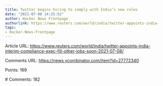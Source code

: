 ```yaml
---
title: Twitter begins hiring to comply with India’s new rules
date: "2021-07-08 14:25:52"
author: Hacker News Frontpage
authorlink: https://www.reuters.com/world/india/twitter-appoints-india-interim-compliance-exec-fill-other-jobs-soon-2021-07-08/
tags:
- Hacker-News-Frontpage
---
```


<p>Article URL: <a href="https://www.reuters.com/world/india/twitter-appoints-india-interim-compliance-exec-fill-other-jobs-soon-2021-07-08/">https://www.reuters.com/world/india/twitter-appoints-india-interim-compliance-exec-fill-other-jobs-soon-2021-07-08/</a></p>
<p>Comments URL: <a href="https://news.ycombinator.com/item?id=27772340">https://news.ycombinator.com/item?id=27772340</a></p>
<p>Points: 169</p>
<p># Comments: 182</p>

